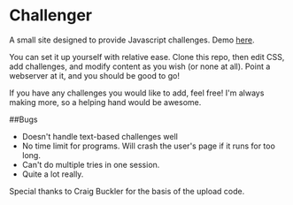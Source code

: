 # Challenger 

A small site designed to provide Javascript challenges. Demo [here](https://sarick.tech/challenger).

You can set it up yourself with relative ease. Clone this repo, then edit CSS, add challenges, and modify content as you wish (or none at all). Point a webserver at it, and you should be good to go!

If you have any challenges you would like to add, feel free! I'm always making more, so a helping hand would be awesome.

##Bugs
- Doesn't handle text-based challenges well
- No time limit for programs. Will crash the user's page if it runs for too long.
- Can't do multiple tries in one session.
- Quite a lot really.

Special thanks to Craig Buckler for the basis of the upload code.
